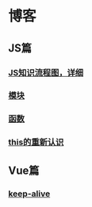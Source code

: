 # 博客
## JS篇
### [JS知识流程图，详细](blog/JS知识总揽.md)
### [模块](blog/模块.md)
### [函数](blog/函数.md)
### [this的重新认识](blog/this的重新认识.md)
## Vue篇
### [keep-alive](blog/keep-alive.md)